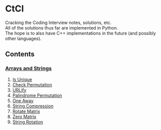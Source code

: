 # CtCI

Cracking the Coding Interview notes, solutions, etc.  
All of the solutions thus far are implemented in Python.  
The hope is to also have C++ implementations in the future (and possibly other languages).

## Contents

### [Arrays and Strings](https://github.com/carterkelly9/CtCI/tree/master/arrays-and-strings)

1. [Is Unique](https://github.com/carterkelly9/CtCI/blob/master/arrays-and-strings/is_unique.py)
2. [Check Permutation](https://github.com/carterkelly9/CtCI/blob/master/arrays-and-strings/check_permutation.py)
3. [URLify](https://github.com/carterkelly9/CtCI/blob/master/arrays-and-strings/URLify.py)
4. [Palindrome Permutation](https://github.com/carterkelly9/CtCI/blob/master/arrays-and-strings/palindrome_permutation.py)
5. [One Away](https://github.com/carterkelly9/CtCI/blob/master/arrays-and-strings/one_away.py)
6. [String Compression](https://github.com/carterkelly9/CtCI/blob/master/arrays-and-strings/string_compression.py)
7. [Rotate Matrix](https://github.com/carterkelly9/CtCI/blob/master/arrays-and-strings/rotate_matrix.py)
8. [Zero Matrix](https://github.com/carterkelly9/CtCI/blob/master/arrays-and-strings/zero_matrix.py)
9. [String Rotation](https://github.com/carterkelly9/CtCI/blob/master/arrays-and-strings/string_rotation.py)